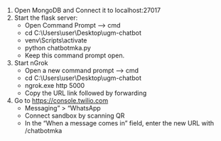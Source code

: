 1. Open MongoDB and Connect it to localhost:27017
2. Start the flask server:
	- Open Command Prompt --> cmd
	- cd C:\Users\user\Desktop\ugm-chatbot
	- venv\Scripts\activate
	- python chatbotmka.py
	- Keep this command prompt open.
3. Start nGrok
	- Open a new command prompt --> cmd
	- cd C:\Users\user\Desktop\ugm-chatbot
	- ngrok.exe http 5000
	- Copy the URL link followed by forwarding
4. Go to https://console.twilio.com
	- Messaging” > “WhatsApp
	- Connect sandbox by scanning QR
	- In the “When a message comes in” field, enter the new URL with /chatbotmka
